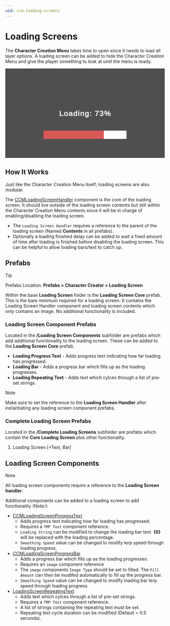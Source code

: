 ```yaml
---
uid: ccm-loading-screens
---
```


# Loading Screens

The **Character Creation Menu** takes time to open since it needs to load all layer options. A loading screen can be added to hide the Character Creation Menu and give the player something to look at until the menu is ready.

![Loading Screen](/images/ccm-loading-screen/loading-screen.png)

## How It Works

Just like the Character Creation Menu itself; loading screens are also modular.

The [CCMLoadingScreenHandler](xref:BlazerTech.CharacterManagement.CharacterCreator.CCMLoadingScreenHandler) component is the core of the loading screen. It should live outside of the loading screen contents but still within the Character Creation Menu contents since it will be in charge of enabling/disabling the loading screen.

- The `Loading Screen Handler` requires a reference to the parent of the loading screen (Named **Contents** in all prefabs).
- Optionally a loading finished delay can be added to wait a fixed amount of time after loading is finished before disabling the loading screen. This can be helpful to allow loading bars/text to catch up.

## Prefabs

> [!TIP]
> Prefabs Location: **Prefabs > Character Creator > Loading Screen**

Within the base **Loading Screen** folder is the **Loading Screen Core** prefab. This is the bare minimum required for a loading screen. It contains the Loading Screen Handler component and loading screen contents which only contains an image. No additional functionality is included.

### Loading Screen Component Prefabs

Located in the **/Loading Screen Components** subfolder are prefabs which add additional functionality to the loading screen. These can be added to the **Loading Screen Core** prefab.
- **Loading Progress Text** - Adds progress text indicating how far loading has progressed.
- **Loading Bar** - Adds a progress bar which fills up as the loading progresses.
- **Loading Repeating Text** - Adds text which cylces through a list of pre-set strings.

> [!NOTE]
> Make sure to set the reference to the **Loading Screen Handler** after instantiating any loading screen component prefabs.

### Complete Loading Screen Prefabs

Located in the **/Complete Loading Screens** subfolder are prefabs which contain the **Core Loading Screen** plus other functionality.
1. Loading Screen [+Text, Bar]

## Loading Screen Components
> [!NOTE]
> All loading screen components require a reference to the **Loading Screen handler**.

Additional components can be added to a loading screen to add functionality (Note:):
- [CCMLoadingScreenProgressText](xref:BlazerTech.CharacterManagement.CharacterCreator.LoadingScreenProgressText)
  - Adds progress text indicating how far loading has progressed.
  - Requires a `TMP Text` component reference.
  - `Loading String` can be modified to change the loading bar text. **{0}** will be replaced with the loading percentage.
  - `Smoothing Speed` value can be changed to modify lerp speed through loading progress. 
- [CCMLoadingScreenProgressBar](xref:BlazerTech.CharacterManagement.CharacterCreator.LoadingScreenProgressBar)
  - Adds a progress bar which fills up as the loading progresses.
  -  Requires an `image` component reference
  -  The `image` components `Image Type` should be set to filled. The `Fill Amount` can then be modifed automatically to fill up the progress bar.
  -  `Smoothing Speed` value can be changed to modify loading bar lerp speed through loading progress. 
- [LoadingScreenRepeatingText](xref:BlazerTech.CharacterManagement.CharacterCreator.LoadingScreenRepeatingText)
  - Adds text which cylces through a list of pre-set strings.
  - Requires a `TMP Text` component reference.
  - A list of strings containing the repeating text must be set.
  - Repeating text cycle duration can be modified (Default = 0.5 seconds).